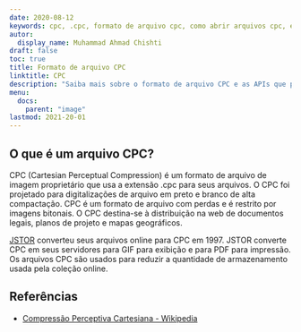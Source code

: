 ```yaml
---
date: 2020-08-12
keywords: cpc, .cpc, formato de arquivo cpc, como abrir arquivos cpc, extensão .cpc, extensão cpc
autor:
  display_name: Muhammad Ahmad Chishti
draft: false
toc: true
title: Formato de arquivo CPC
linktitle: CPC
description: "Saiba mais sobre o formato de arquivo CPC e as APIs que podem criar e abrir arquivos CPC."
menu:
  docs:
    parent: "image"
lastmod: 2021-20-01
---
```


## O que é um arquivo CPC?

CPC (Cartesian Perceptual Compression) é um formato de arquivo de imagem proprietário que usa a extensão .cpc para seus arquivos. O CPC foi projetado para digitalizações de arquivo em preto e branco de alta compactação. CPC é um formato de arquivo com perdas e é restrito por imagens bitonais. O CPC destina-se à distribuição na web de documentos legais, planos de projeto e mapas geográficos.

[JSTOR](https://www.jstor.org/) converteu seus arquivos online para CPC em 1997. JSTOR converte CPC em seus servidores para GIF para exibição e para PDF para impressão. Os arquivos CPC são usados para reduzir a quantidade de armazenamento usada pela coleção online.

## Referências

- [Compressão Perceptiva Cartesiana - Wikipedia](https://en.wikipedia.org/wiki/Cartesian_Perceptual_Compression)

